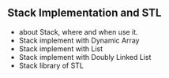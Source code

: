 ## Stack Implementation and STL

- about Stack, where and when use it.
- Stack implement with Dynamic Array
- Stack implement with List
- Stack implement with Doubly Linked List
- Stack library of STL
